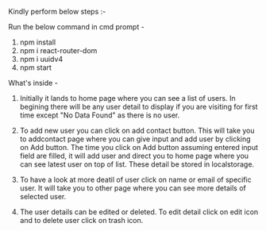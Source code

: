 Kindly perform below steps :-

Run the below command in cmd prompt -
1) npm install
2) npm i react-router-dom
3) npm i uuidv4
4) npm start

What's inside -
1) Initially it lands to home page where you can see a list of users. In begining there will be any user detail to display if you are visiting for first time except "No Data Found" as there is no user.

2) To add new user you can click on add contact button. This will take you to addcontact page where you can give input and add user by clicking on Add button. The time you click on Add button assuming entered input field are filled, it will add user and direct you to home page where you can see latest user on top of list. These detail be stored in localstorage.

3) To have a look at more deatil of user click on name or email of specific user. It will take you to other page where you can see more details of selected user.

4) The user details can be edited or deleted. To edit detail click on edit icon and to delete user click on trash icon.
